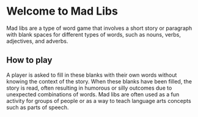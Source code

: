 # Welcome to Mad Libs
Mad libs are a type of word game that involves a short story or paragraph with blank spaces for different types of words, such as nouns, verbs, adjectives, and adverbs.

## How to play
A player is asked to fill in these blanks with their own words without knowing the context of the story. When these blanks have been filled, the story is read, often resulting in humorous or silly outcomes due to unexpected combinations of words. Mad libs are often used as a fun activity for groups of people or as a way to teach language arts concepts such as parts of speech.
